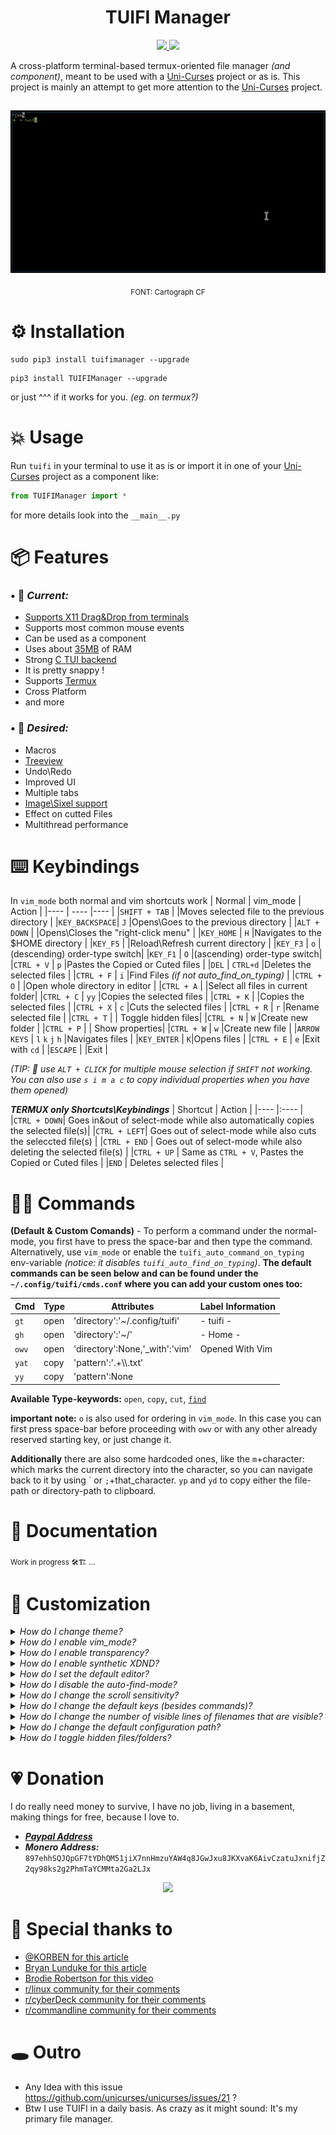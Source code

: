 

<div align="center">
<h1>TUIFI Manager</h1>
<p>
    <a href="https://github.com/GiorgosXou/TUIFIManager/pulse">
      <img src="https://img.shields.io/github/last-commit/GiorgosXou/TUIFIManager?color=%4dc71f&label=Last%20Commit&logo=github&style=flat-square"/>
    </a>
    <a href="https://github.com/GiorgosXou/TUIFIManager/blob/master/LICENSE">
      <img src="https://img.shields.io/github/license/GiorgosXou/TUIFIManager?label=License&logo=GNU&style=flat-square"/>
	</a>
</p>
</div>

A cross-platform terminal-based termux-oriented file manager *(and component)*, meant to be used with a [Uni-Curses](https://github.com/unicurses/unicurses) project or as is. This project is mainly an attempt to get more attention to the [Uni-Curses](https://github.com/unicurses/unicurses) project. 

##
<div align="center">
<p>
<img src="./Peek.gif">
</p>
<p>
<sub>FONT: Cartograph CF</sub>
</p>
</div>


# ⚙️ Installation
```terminal
sudo pip3 install tuifimanager --upgrade
```
```terminal
pip3 install TUIFIManager --upgrade
```
or just ^^^ if it works for you. *(eg. on termux?)*


# 💥 Usage
Run `tuifi` in your terminal to use it as is or import it in one of your [Uni-Curses](https://github.com/unicurses/unicurses) project as a component like:
```python
from TUIFIManager import *
```
for more details look into the `__main__.py`


# 📦 Features 
### • 📌 *Current:*
- [Supports X11 Drag&Drop from terminals](#-customization 'set `tuifi_synth_dnd` enviroment variable to `True`. `pip install requests pynput PySide6 python-xlib`...')
- Supports most common mouse events 
- Can be used as a component
- Uses about [35MB](## '80mb with synthetic xdnd, python... :P') of RAM
- Strong [C TUI backend](https://github.com/unicurses/unicurses 'Via Uni-Curses, a NCurses\\PDCurses wrapper')
- It is pretty snappy ! <!-- Kinda lol -->
- Supports [Termux](https://github.com/termux) 
- Cross Platform 
- and more

### • 🔮 *Desired:*
- Macros
- [Treeview](## 'Via a `WindowPad`')
- Undo\Redo
- Improved UI
- Multiple tabs
- [Image\Sixel support](https://github.com/GiorgosXou/TUIFIManager/issues/86#issuecomment-2016846146)
- Effect on cutted Files
- Multithread performance

# ⌨️ Keybindings
In `vim_mode` both normal and vim shortcuts work 
| Normal      | vim_mode | Action                                        |
|----         | ---- |----                                          |
|`SHIFT + TAB`  |   |Moves selected file to the previous directory |
|`KEY_BACKSPACE`| `J` |Opens\Goes to the previous directory          |
|`ALT + DOWN`   |   |Opens\Closes the "right-click menu"           |
|`KEY_HOME`     | `H`  |Navigates to the $HOME directory              |
|`KEY_F5`       |   |Reload\Refresh current directory              |
|`KEY_F3`       | `o`  |(descending) order-type switch|
|`KEY_F1`       | `O`  |(ascending) order-type switch|
|`CTRL + V`     | `p` |Pastes the Copied or Cuted files              |
|`DEL`          | `CTRL+d`  |Deletes the selected files                    |
|`CTRL + F`     | `i`  |Find Files *(if not auto_find_on_typing)*     |
|`CTRL + O`     |   |Open whole directory in editor                |
|`CTRL + A`     |  |Select all files in current folder|
|`CTRL + C`     | `yy`  |Copies the selected files                     |
|`CTRL + K`     |   |Copies the selected files                     |
|`CTRL + X`     | `c`  |Cuts the selected files                       |
|`CTRL + R`     | `r` |Rename selected file                          | 
|`CTRL + T`     | | Toggle hidden files|
|`CTRL + N`     | `W` |Create new folder                             |
|`CTRL + P`     | | Show properties|
|`CTRL + W`     | `w` |Create new file                               |
|`ARROW KEYS`   | `l` `k` `j` `h`  |Navigates files                               |
|`KEY_ENTER`    | `K`|Opens files                                   |
|`CTRL + E`     | `e` |Exit with `cd`                                  |
|`ESCAPE`       |   |Exit                                          |

**(*TIP:** 🐁 use `ALT + CLICK` for multiple mouse selection if `SHIFT` not working. You can also use `s i m a c` to copy individual properties when you have them opened)*

***TERMUX only Shortcuts\Keybindings***
| Shortcut    | Action                                                                         |
|----         |:----                                                                           |
|`CTRL + DOWN`| Goes in&out of select-mode while also automatically copies the selected file(s)|
|`CTRL + LEFT`| Goes out of select-mode while also cuts the seleccted file(s)                  |
|`CTRL + END` | Goes out of select-mode while also deleting the selected file(s)               |
|`CTRL + UP`  | Same as `CTRL + V`, Pastes the Copied or Cuted files                           |
|`END`        | Deletes selected files                                                         |


# 👨‍💻 Commands
**(Default & Custom Comands)** - To perform a command under the normal-mode, you first have to press the space-bar and then type the command. Alternatively, use `vim_mode` or enable the `tuifi_auto_command_on_typing` env-variable *(notice: it disables `tuifi_auto_find_on_typing`)*. **The default commands can be seen below and can be found under the `~/.config/tuifi/cmds.conf` where you can add your custom ones too:**

| Cmd | Type | Attributes | Label Information|
|---|---|---|---|
|`gt` | open | 'directory':'~/.config/tuifi'           | - tuifi -|
|`gh` | open | 'directory':'~/'                        | - Home -|
|`owv` | open | 'directory':None,'\_with':'vim'         |Opened With Vim|
|`yat` | copy | 'pattern':'.+\\\\.txt'                     ||
|`yy` | copy | 'pattern':None                          ||

**Available Type-keywords:** `open`, `copy`, `cut`, [`find`](## 'Attributes: `filename`')

**important note:** `o` is also used for ordering in `vim_mode`. In this case you can first press space-bar before proceeding with `owv` or with any other already reserved starting key, or just change it. 

**Additionally** there are also some hardcoded ones, like the `m`+character: which marks the current directory into the character, so you can navigate back to it by using \` or `;`+that_character. `yp` and `yd` to copy either the file-path or directory-path to clipboard.



# 📜 Documentation
<sub>Work in progress 🛠️🏗 ...</sub>


# 💭 Customization 
<details>
<summary><i>How do I change theme?</i></summary>

> You either [download](https://github.com/GiorgosXou/our-tuifi-themes) one or make your own based on this [how-to](https://github.com/GiorgosXou/our-tuifi-themes/blob/main/TUTORIAL.md). <!-- [.](https://github.com/GiorgosXou/TUIFIManager/issues/38) -->

</details>
<details>
<summary><i>How do I enable vim_mode?</i></summary>

> Set `tuifi_vim_mode` enviroment variable to `True`

</details>
<details>
<summary><i>How do I enable transparency?</i></summary>

> Set `tuitilities_default_background` enviroment variable to `True`

</details>
<details>
<summary><i>How do I enable synthetic XDND?</i></summary>

> set `tuifi_synth_dnd` enviroment variable to `True`. `pip install requests pynput PySide6 python-xlib`. Know it's expirimental! You'll need to adapt to it slightly, **use it as: Drag&drop + click afterwords where you want the file to be dropped.** [See also](https://github.com/GiorgosXou/TUIFIManager/discussions/92) and [this issue](https://github.com/GiorgosXou/TUIFIManager/issues/21)

</details>
<details>
<summary><i>How do I set the default editor?</i></summary>

> Set `tuifi_default_editor` enviroment variable to `vim` or whatever you prefer

</details>
<details>
<summary><i>How do I disable the auto-find-mode?</i></summary>

> You can just set `tuifi_auto_find_on_typing` enviroment variable to `False`

</details>
<details>
<summary><i>How do I change the scroll sensitivity?</i></summary>

> You can set either or both `tuifi_scroll_sensitivity`, `tuifi_ctrl_scroll_sensitivity` enviromental variables, to the disered number of characters per scroll action *(they default to 1 and 7)*

</details>
<details>
<summary><i>How do I change the default keys (besides commands)?</i></summary>

> This is not possible right now althought you could play around with the content of `toggle_vim_mode` function under `__init__.py`

</details>
<details>
<summary><i>How do I change the number of visible lines of filenames that are visible?</i></summary>

> You can set how mnay lines you want using `tuifi_visible_filename_lines` *(Defaults to 4)*

</details>
<details>
<summary><i>How do I change the default configuration path?</i></summary>

> Set `tuifi_config_path` enviroment variable to whatever you prefer most

</details>
<details>
<summary><i>How do I toggle hidden files/folders?</i></summary>

> You can either `CTRL + T` or set `tuifi_show_hidden` enviroment variable to `True`

</details>


# 💗 Donation
I do really need money to survive, I have no job, living in a basement, making things for free, because I love to.
- [***Paypal Address***](https://www.paypal.com/donate/?hosted_button_id=QNQN23M55EJVS)
- ***Monero Address:*** `897ehhSQJQpGF7tYDhQM51jiX7nnHmzuYAW4q8JGwJxu8JKXvaK6AivCzatuJxnifjZ2qy98ks2g2PhmTaYCMMta2Ga2LJx`

<div align="center">
<img src='./TUIFI.png'>
</div>


# 🫶 Special thanks to
- [@KORBEN for this article](https://korben.info/gestionnaire-fichiers-terminal-tuifimanager-multiplateforme-leger-personnalisable.html)
- [Bryan Lunduke for this article](https://lunduke.substack.com/p/tuifi-manager-a-file-manager-in-the)
- [Brodie Robertson for this video](https://youtu.be/9laxdMKTZLA)
- [r/linux community for their comments](https://www.reddit.com/r/linux/comments/zzf5rx)
- [r/cyberDeck community for their comments](https://www.reddit.com/r/cyberDeck/comments/zttur0)
- [r/commandline community for their comments](https://www.reddit.com/r/commandline/comments/zt30v9)

# 🕳️ Outro
- Any Idea with this issue https://github.com/unicurses/unicurses/issues/21 ?
- Btw I use TUIFI in a daily basis. As crazy as it might sound: It's my primary file manager.




